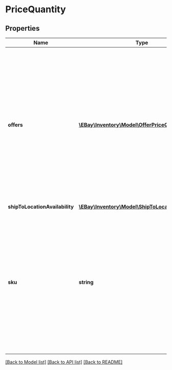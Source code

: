 # PriceQuantity

## Properties
Name | Type | Description | Notes
------------ | ------------- | ------------- | -------------
**offers** | [**\EBay\Inventory\Model\OfferPriceQuantity[]**](OfferPriceQuantity.md) | This container is needed if the seller is updating the price and/or quantity of one or more published offers, and a successful call will actually update the active eBay listing with the revised price and/or available quantity.&lt;br/&gt;&lt;br/&gt;This call is not designed to work with unpublished offers. For unpublished offers, the seller should use the &lt;strong&gt;updateOffer&lt;/strong&gt; call to update the available quantity and/or price.&lt;br/&gt;&lt;br/&gt; If the seller is also using the &lt;strong&gt;shipToLocationAvailability&lt;/strong&gt; container and &lt;strong&gt;sku&lt;/strong&gt; field to update the total &#x27;ship-to-home&#x27; quantity of the inventory item, the SKU value associated with the corresponding &lt;strong&gt;offerId&lt;/strong&gt; value(s) must be the same as the corresponding &lt;strong&gt;sku&lt;/strong&gt; value that is passed in, or an error will occur.&lt;br/&gt;&lt;br/&gt;A separate (&lt;strong&gt;OfferPriceQuantity&lt;/strong&gt;) node is required for each offer being updated. | [optional] 
**shipToLocationAvailability** | [**\EBay\Inventory\Model\ShipToLocationAvailability**](ShipToLocationAvailability.md) |  | [optional] 
**sku** | **string** | This is the seller-defined SKU value of the inventory item whose total &#x27;ship-to-home&#x27; quantity will be updated. This field is only required when the seller is updating the total quantity of an inventory item using the &lt;strong&gt;shipToLocationAvailability&lt;/strong&gt; container. If the seller is updating the price and/or quantity of one or more specific offers, one or more &lt;strong&gt;offerId&lt;/strong&gt; values are used instead, and the &lt;strong&gt;sku&lt;/strong&gt; value is not needed.&lt;br/&gt;&lt;br/&gt;If the seller wants to update the price and/or quantity of one or more offers, and also wants to update the total &#x27;ship-to-home&#x27; quantity of the corresponding inventory item, the SKU value associated with the &lt;strong&gt;offerId&lt;/strong&gt; value(s) must be the same as the corresponding &lt;strong&gt;sku&lt;/strong&gt; value that is passed in, or an error will occur.&lt;br/&gt;&lt;br/&gt;&lt;strong&gt;Max Length&lt;/strong&gt;: 50&lt;br/&gt; | [optional] 

[[Back to Model list]](../../README.md#documentation-for-models) [[Back to API list]](../../README.md#documentation-for-api-endpoints) [[Back to README]](../../README.md)

